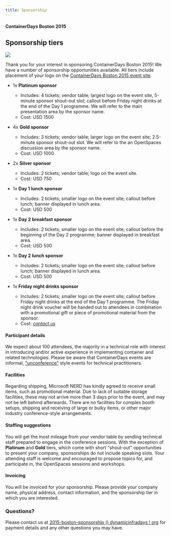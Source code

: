 ```yaml
---
title: Sponsorship
---
```


<style>
#footer {
   display: none;
   }
</style>

#### ContainerDays Boston 2015

## Sponsorship tiers

<img src="http://dynamicinfradays.org/img/logo.png" style="margin-left:auto;margin-right:auto;display:block">

Thank you for your interest in sponsoring ContainerDays Boston 2015! We have a number of sponsorship opportunities available. All tiers include placement of your logo on the [ContainerDays Boston 2015 event site](http://dynamicinfradays.org/events/2015-boston/).

* 1x **Platinum sponsor**
  * Includes: 4 tickets; vendor table; largest logo on the event site, 5-minute sponsor shout-out slot; callout before Friday night drinks at the end of the Day 1 programme. We will refer to the main presentation area by the sponsor name.
  * Cost: USD 1500

* 4x **Gold sponsor**
  * Includes: 3 tickets; vendor table; larger logo on the event site; 2.5-minute sponsor shout-out slot. We will refer to the an OpenSpaces discussion area by the sponsor name.
  * Cost: USD 1000

* 2x **Silver sponsor**
  * Includes: 2 tickets; vendor table; logo on the event site.
  * Cost: USD 750

* 1x **Day 1 lunch sponsor**
  * Includes: 2 tickets; smaller logo on the event site; callout before lunch; banner displayed in lunch area.
  * Cost: USD 500

* 1x **Day 2 breakfast sponsor**
  * Includes: 2 tickets; smaller logo on the event site; callout before the beginning of the Day 2 programme; banner displayed in breakfast area.
  * Cost: USD 500

* 1x **Day 2 lunch sponsor**
  * Includes: 2 tickets; smaller logo on the event site; callout before lunch; banner displayed in lunch area.
  * Cost: USD 500

* 1x **Friday night drinks sponsor**
  * Includes: 2 tickets; smaller logo on the event site; callout before Friday night drinks at the end of the Day 1 programme. The Friday night drink voucher will be handed out to attendees in combination with a promotional gift or piece of promotional material from the sponsor.
  * Cost: _[contact us](mailto:2015-boston-sponsorship@dynamicinfradays.org)_

#### Participant details

We expect about 100 attendees, the majority in a technical role with interest in introducing and/or active experience in implementing container and related technologies. Please be aware that ContainerDays events are informal,  ["unconference"](http://en.wikipedia.org/wiki/Unconference) style events for technical practitioners.

#### Facilities

Regarding shipping, Microsoft NERD has kindly agreed to receive small items, such as promotional material. Due to lack of suitable storage facilities, these may not arrive more than 3 days prior to the event, and may not be left behind afterwards. There are no facilities for complex booth setups, shipping and receiving of large or bulky items, or other major industry conference-style arrangements.

#### Staffing suggestions

You will get the most mileage from your vendor table by sending technical staff prepared to engage in the conference sessions. With the exception of **Platinum** and **Gold** tiers, which come with short "shout-out" opportunities to present your company, sponsorships do not include speaking slots. Your attending staff is welcome and encouraged to propose topics for, and participate in, the OpenSpaces sessions and workshops.

#### Invoicing

You will be invoiced for your sponsorship. Please provide your company name, physical address, contact information, and the sponsorship tier in which you are interested.

### Questions?

Please contact us at [2015-boston-sponsorship () dynamicinfradays ! org](mailto:2015-boston-sponsorship@dynamicinfradays.org) for payment details and any other questions you may have.
